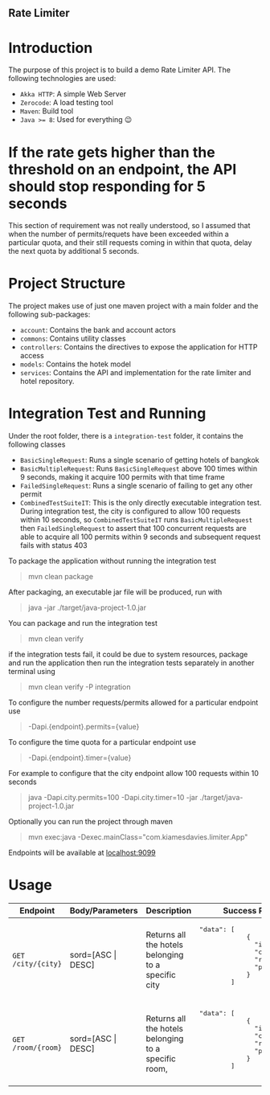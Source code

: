 ## Rate Limiter


    

Introduction
===

The purpose of this project is to build a demo Rate Limiter API. The following technologies are used:


- `Akka HTTP`: A simple Web Server
- `Zerocode`: A load testing tool
- `Maven`: Build tool
- `Java >= 8`: Used for everything :wink:


If the rate gets higher than the threshold on an endpoint, the API should stop responding for 5 seconds 
===

This section of requirement was not really understood, so I assumed that when the number of permits/requets have been exceeded within a particular quota, and their still requests coming in within that quota, delay the next quota by additional 5 seconds. 

Project Structure
===

The project makes use of just one maven project with a main folder and the following sub-packages:

- `account`: Contains the bank and account actors 
- `commons`: Contains utility classes
- `controllers`: Contains the directives to expose the application for HTTP access
- `models`: Contains the hotek model
- `services`: Contains the API and implementation for the rate limiter and hotel repository.
 


    
Integration Test and Running
===

Under the root folder, there is a `integration-test` folder, it contains the following classes
- `BasicSingleRequest`: Runs a single scenario of getting hotels of bangkok
- `BasicMultipleRequest`: Runs `BasicSingleRequest` above 100 times within 9 seconds, making it acquire 100 permits with that time frame
- `FailedSingleRequest`: Runs a single scenario of failing to get any other permit
- `CombinedTestSuiteIT`: This is the only directly executable integration test. During integration test, the city is configured to allow 100 requests within 10 seconds, so `CombinedTestSuiteIT` runs `BasicMultipleRequest` then `FailedSingleRequest` to assert that 100 concurrent requests are able to acquire all 100 permits within 9 seconds and subsequent request fails with status 403
  

To package the application without running the integration test 

> mvn clean package

After packaging, an executable jar file will be produced, run with
> java -jar ./target/java-project-1.0.jar

You can package and run the integration test
> mvn clean verify

if the integration tests fail, it could be due to system resources, package and run the application then run the integration tests separately in another terminal using 
>  mvn clean verify -P integration

To configure the number requests/permits allowed for a particular endpoint use 
> -Dapi.{endpoint}.permits={value}

To configure the time quota for a particular endpoint use 
> -Dapi.{endpoint}.timer={value}

For example to configure that the city endpoint allow 100 requests within 10 seconds
> java -Dapi.city.permits=100 -Dapi.city.timer=10 -jar ./target/java-project-1.0.jar 

Optionally you can run the project through maven
>mvn exec:java -Dexec.mainClass="com.kiamesdavies.limiter.App"

Endpoints will be available at [localhost:9099](http://localhost:9099/)

Usage
===

<table>
<thead>
<tr>
<th>Endpoint</th>
<th>Body/Parameters</th>
<th>Description</th>

<th>Success Response</th>
</tr>
</thead>
<tbody>
<tr>
	<td><code>GET /city/{city}</code></td>
  <td>sord=[ASC | DESC]</td>
	<td>Returns all the hotels belonging to a specific city</td>
	<td>
      <pre>
"data": [
            {
              "id": "integer",
              "city": "string",
              "room": "string",
              "price": "double"
            }
        ]
	  </pre>
    </td>
</tr>
<tr>
	<td><code>GET /room/{room}</code></td>
  <td>sord=[ASC | DESC]</td>
	<td>Returns all the hotels belonging to a specific room, </td>
	<td>
       <pre>
"data": [
            {
              "id": "integer",
              "city": "string",
              "room": "string",
              "price": "double"
            }
        ]
    </pre>
    </td>
</tr>
</tbody>
</table>

